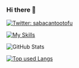 ### Hi there 👋

[![Twitter: sabacantootofu](https://img.shields.io/twitter/follow/sabacantootofu?style=social)](https://twitter.com/sabacantootofu)
 
[![My Skills](https://skillicons.dev/icons?i=python,fastapi,django,js,react,mongodb,postgresql,graphql,linux)](https://skillicons.dev)
 
![GitHub Stats](https://github-readme-stats.vercel.app/api?username=MasamichiKanakubo&show_icons=true)
 
[![Top used Langs](https://github-readme-stats.vercel.app/api/top-langs/?username=MasamichiKanakubo&layout=compact&theme=tokyonight)](https://github.com/MasamichiKanakubo/)
